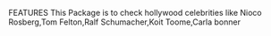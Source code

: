 FEATURES
This Package is to check hollywood celebrities like Nioco Rosberg,Tom Felton,Ralf Schumacher,Koit Toome,Carla bonner